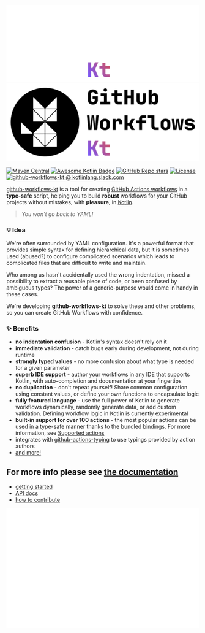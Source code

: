 ![Logo white](images/Logo-White.svg#gh-dark-mode-only)
![Logo white](images/Logo-Black.svg#gh-light-mode-only)

<!-- maven coordinates -->
[![Maven Central](https://maven-badges.herokuapp.com/maven-central/io.github.typesafegithub/github-workflows-kt/badge.svg)](https://maven-badges.herokuapp.com/maven-central/io.github.typesafegithub/github-workflows-kt)
[![Awesome Kotlin Badge](https://kotlin.link/awesome-kotlin.svg)](https://github.com/KotlinBy/awesome-kotlin)
[![GitHub Repo stars](https://img.shields.io/github/stars/typesafegithub/github-workflows-kt)](https://star-history.com/#typesafegithub/github-workflows-kt&Date)
[![License](https://img.shields.io/github/license/typesafegithub/github-workflows-kt)](https://github.com/typesafegithub/github-workflows-kt/blob/main/LICENSE)
[![github-workflows-kt @ kotlinlang.slack.com](https://img.shields.io/static/v1?label=kotlinlang&message=github-workflows-kt&color=blue&logo=slack)](https://kotlinlang.slack.com/archives/C02UUATR7RC)

[github-workflows-kt](https://github.com/typesafegithub/github-workflows-kt/) is a tool for creating
[GitHub Actions workflows](https://docs.github.com/en/actions/using-workflows) in a **type-safe** script, helping you to
build **robust** workflows for your GitHub projects without mistakes, with **pleasure**, in
[Kotlin](https://kotlinlang.org/).

> _You won't go back to YAML!_

### 💡 Idea

We're often surrounded by YAML configuration. It's a powerful format that provides simple syntax for defining
hierarchical data, but it is sometimes used (abused?) to configure complicated scenarios which leads to complicated
files that are difficult to write and maintain.

Who among us hasn't accidentally used the wrong indentation, missed a possibility to extract a reusable piece of code,
or been confused by ambiguous types? The power of a generic-purpose would come in handy in these cases.

We're developing **github-workflows-kt** to solve these and other problems, so you can create GitHub Workflows with
confidence.

### ✨ Benefits

* **no indentation confusion** - Kotlin's syntax doesn't rely on it
* **immediate validation** - catch bugs early during development, not during runtime
* **strongly typed values** - no more confusion about what type is needed for a given parameter
* **superb IDE support** - author your workflows in any IDE that supports Kotlin, with auto-completion and documentation
  at your fingertips
* **no duplication** - don't repeat yourself! Share common configuration using constant values, or define your own
  functions to encapsulate logic
* **fully featured language** - use the full power of Kotlin to generate workflows dynamically, randomly generate data,
  or add custom validation. Defining workflow logic in Kotlin is currently experimental
* **built-in support for over 100 actions** - the most popular actions can be used in a type-safe manner thanks to the
  bundled bindings. For more information, see
  [Supported actions](https://typesafegithub.github.io/github-workflows-kt/supported-actions/)
* integrates with [github-actions-typing](https://github.com/typesafegithub/github-actions-typing) to use typings
  provided by action authors
* [and more!](https://typesafegithub.github.io/github-workflows-kt/)

## For more info please see [the documentation](https://typesafegithub.github.io/github-workflows-kt/)

* [getting started](https://typesafegithub.github.io/github-workflows-kt/user-guide/getting_started/)
* [API docs](https://typesafegithub.github.io/github-workflows-kt/api-docs/)
* [how to contribute](https://github.com/typesafegithub/github-workflows-kt/blob/main/CONTRIBUTING.md)

![teaser](https://github.com/typesafegithub/github-workflows-kt/blob/gh-pages/teaser-with-newest-version.svg)
